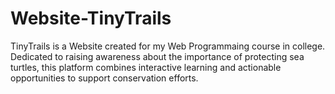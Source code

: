 # Website-TinyTrails
TinyTrails is a Website created for my Web Programmaing course in college. Dedicated to raising awareness about the importance of protecting sea turtles, this platform combines interactive learning and actionable opportunities to support conservation efforts.
